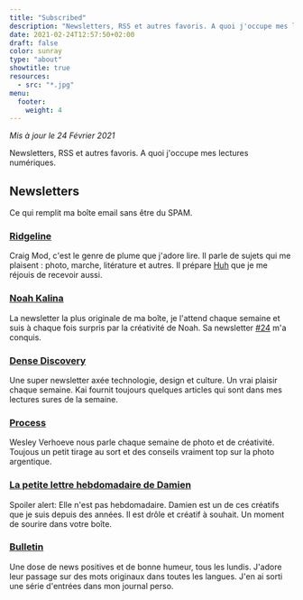 ```yaml
---
title: "Subscribed"
description: "Newsletters, RSS et autres favoris. A quoi j'occupe mes lectures numériques."
date: 2021-02-24T12:57:50+02:00
draft: false
color: sunray
type: "about"
showtitle: true
resources:
  - src: "*.jpg"
menu:
  footer:
    weight: 4
---
```


<span class="text-gray-500">*Mis à jour le 24 Février 2021*</span>

Newsletters, RSS et autres favoris. A quoi j'occupe mes lectures numériques.

## Newsletters 

Ce qui remplit ma boîte email sans être du SPAM.

### [Ridgeline](https://craigmod.com/ridgeline/)

Craig Mod, c'est le genre de plume que j'adore lire. Il parle de sujets qui me plaisent : photo, marche, litérature et autres.
Il prépare [Huh](https://craigmod.com/huh/) que je me réjouis de recevoir aussi.

### [Noah Kalina](https://www.noahkalina.com/newsletter-archive)

La newsletter la plus originale de ma boîte, je l'attend chaque semaine et suis à chaque fois surpris par la créativité de Noah. Sa newsletter [#24](https://mailchi.mp/84483ebaf7c6/newsletter-24-trail-camera) m'a conquis.

### [Dense Discovery](https://www.densediscovery.com)

Une super newsletter axée technologie, design et culture. Un vrai plaisir chaque semaine. Kai fournit toujours quelques articles qui sont dans mes lectures sures de la semaine.

### [Process](https://wesley.substack.com)

Wesley Verhoeve nous parle chaque semaine de photo et de créativité. Toujous un petit tirage au sort et des conseils vraiment top sur la photo argentique.

### [La petite lettre hebdomadaire de Damien](https://damien.cool/ma-petite-lettre/)

Spoiler alert: Elle n'est pas hebdomadaire. Damien est un de ces créatifs que je suis depuis des années. Il est drôle et créatif à souhait. Un moment de sourire dans votre boîte.

### [Bulletin](https://bulletin.fr)

Une dose de news positives et de bonne humeur, tous les lundis.
J'adore leur passage sur des mots originaux dans toutes les langues. J'en ai sorti une série d'entrées dans mon journal perso.
